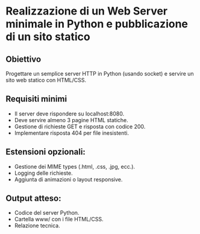 # Realizzazione di un Web Server minimale in Python e pubblicazione di un sito statico

## Obiettivo

Progettare un semplice server HTTP in Python (usando socket) e servire un sito web statico con HTML/CSS.

## Requisiti minimi
- Il server deve rispondere su localhost:8080.
- Deve servire almeno 3 pagine HTML statiche.
- Gestione di richieste GET e risposta con codice 200.
- Implementare risposta 404 per file inesistenti.

## Estensioni opzionali:
- Gestione dei MIME types (.html, .css, .jpg, ecc.).
- Logging delle richieste.
- Aggiunta di animazioni o layout responsive.

## Output atteso:
- Codice del server Python.
- Cartella www/ con i file HTML/CSS.
- Relazione tecnica.
